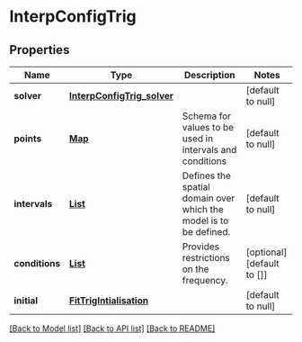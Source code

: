 # InterpConfigTrig
## Properties

Name | Type | Description | Notes
------------ | ------------- | ------------- | -------------
**solver** | [**InterpConfigTrig_solver**](InterpConfigTrig_solver.md) |  | [default to null]
**points** | [**Map**](string.md) | Schema for values to be used in intervals and conditions | [default to null]
**intervals** | [**List**](array.md) | Defines the spatial domain over which the model is to be defined. | [default to null]
**conditions** | [**List**](FitTrigCondition.md) | Provides restrictions on the frequency. | [optional] [default to []]
**initial** | [**FitTrigIntialisation**](FitTrigIntialisation.md) |  | [default to null]

[[Back to Model list]](../README.md#documentation-for-models) [[Back to API list]](../README.md#documentation-for-api-endpoints) [[Back to README]](../README.md)

